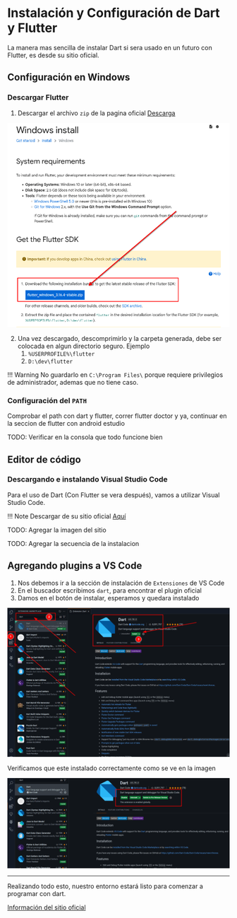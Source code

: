 # Instalación y Configuración de Dart y Flutter

La manera mas sencilla de instalar Dart si sera usado en un futuro con Flutter, es desde su sitio oficial.

## Configuración en Windows

### Descargar Flutter

1. Descargar el archivo `zip` de la pagina oficial [Descarga](https://docs.flutter.dev/get-started/install/windows)

![window](../assets/descargar_windows.png)

2. Una vez descargado, descomprimirlo y la carpeta generada, debe ser colocada en algun directorio seguro. Ejemplo
   1. `%USERPROFILE%\flutter`
   2. `D:\dev\flutter`

!!! Warning
    No guardarlo en `C:\Program Files\` porque requiere privilegios de administrador, ademas que no tiene caso.

### Configuración del `PATH`

Comprobar el path con dart y flutter, correr flutter doctor y ya, continuar en la seccion de flutter con android estudio

TODO: Verificar en la consola que todo funcione bien

## Editor de código

### Descargando e instalando Visual Studio Code

Para el uso de Dart (Con Flutter se vera después), vamos a utilizar Visual Studio Code.

!!! Note
      Descargar de su sitio oficial [Aquí](https://code.visualstudio.com/)

TODO: Agregar la imagen del sitio

TODO: Agregar la secuencia de la instalacion

## Agregando plugins a VS Code

1. Nos debemos ir a la sección de instalación de `Extensiones` de VS Code
2. En el buscador escribimos `dart`, para encontrar el plugin oficial
3. Damos en el botón de instalar, esperamos y quedara instalado

![plugin 1](./../assets/instalar_plugin_dart.png)

Verificamos que este instalado correctamente como se ve en la imagen

![plugin 2](./../assets/instalar_plugin_dart_ok.png)

---

Realizando todo esto, nuestro entorno estará listo para comenzar a programar con dart.

[Información del sitio oficial](https://docs.flutter.dev/get-started/install/windows)
